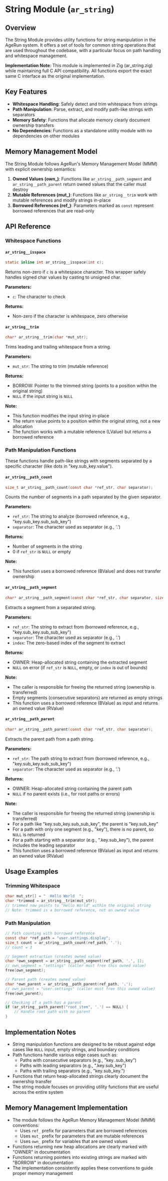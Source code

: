 # String Module (`ar_string`)

## Overview

The String Module provides utility functions for string manipulation in the AgeRun system. It offers a set of tools for common string operations that are used throughout the codebase, with a particular focus on path handling and whitespace management.

**Implementation Note**: This module is implemented in Zig (ar_string.zig) while maintaining full C API compatibility. All functions export the exact same C interface as the original implementation.

## Key Features

- **Whitespace Handling**: Safely detect and trim whitespace from strings
- **Path Manipulation**: Parse, extract, and modify path-like strings with separators
- **Memory Safety**: Functions that allocate memory clearly document ownership transfers
- **No Dependencies**: Functions as a standalone utility module with no dependencies on other modules

## Memory Management Model

The String Module follows AgeRun's Memory Management Model (MMM) with explicit ownership semantics:

1. **Owned Values (own_)**: Functions like `ar_string__path_segment` and `ar_string__path_parent` return owned values that the caller must destroy
2. **Mutable References (mut_)**: Functions like `ar_string__trim` work with mutable references and modify strings in-place
3. **Borrowed References (ref_)**: Parameters marked as `const` represent borrowed references that are read-only

## API Reference

### Whitespace Functions

#### `ar_string__isspace`

```c
static inline int ar_string__isspace(int c);
```

Returns non-zero if `c` is a whitespace character. This wrapper safely handles signed char values by casting to unsigned char.

**Parameters:**
- `c`: The character to check

**Returns:**
- Non-zero if the character is whitespace, zero otherwise

#### `ar_string__trim`

```c
char* ar_string__trim(char *mut_str);
```

Trims leading and trailing whitespace from a string.

**Parameters:**
- `mut_str`: The string to trim (mutable reference)

**Returns:**
- BORROW: Pointer to the trimmed string (points to a position within the original string)
- `NULL` if the input string is `NULL`

**Note:**
- This function modifies the input string in-place
- The return value points to a position within the original string, not a new allocation
- The function works with a mutable reference (LValue) but returns a borrowed reference

### Path Manipulation Functions

These functions handle path-like strings with segments separated by a specific character (like dots in "key.sub_key.value").

#### `ar_string__path_count`

```c
size_t ar_string__path_count(const char *ref_str, char separator);
```

Counts the number of segments in a path separated by the given separator.

**Parameters:**
- `ref_str`: The string to analyze (borrowed reference, e.g., "key.sub_key.sub_sub_key")
- `separator`: The character used as separator (e.g., '.')

**Returns:**
- Number of segments in the string
- 0 if `ref_str` is `NULL` or empty

**Note:**
- This function uses a borrowed reference (BValue) and does not transfer ownership

#### `ar_string__path_segment`

```c
char* ar_string__path_segment(const char *ref_str, char separator, size_t index);
```

Extracts a segment from a separated string.

**Parameters:**
- `ref_str`: The string to extract from (borrowed reference, e.g., "key.sub_key.sub_sub_key")
- `separator`: The character used as separator (e.g., '.')
- `index`: The zero-based index of the segment to extract

**Returns:**
- OWNER: Heap-allocated string containing the extracted segment
- `NULL` on error (if `ref_str` is `NULL`, empty, or `index` is out of bounds)

**Note:**
- The caller is responsible for freeing the returned string (ownership is transferred)
- Empty segments (consecutive separators) are returned as empty strings
- This function uses a borrowed reference (BValue) as input and returns an owned value (RValue)

#### `ar_string__path_parent`

```c
char* ar_string__path_parent(const char *ref_str, char separator);
```

Extracts the parent path from a path string.

**Parameters:**
- `ref_str`: The path string to extract from (borrowed reference, e.g., "key.sub_key.sub_sub_key")
- `separator`: The character used as separator (e.g., '.')

**Returns:**
- OWNER: Heap-allocated string containing the parent path
- `NULL` if no parent exists (i.e., for root paths or errors)

**Note:**
- The caller is responsible for freeing the returned string (ownership is transferred)
- For a path like "key.sub_key.sub_sub_key", the parent is "key.sub_key"
- For a path with only one segment (e.g., "key"), there is no parent, so `NULL` is returned
- For a path starting with a separator (e.g., ".key.sub_key"), the parent includes the leading separator
- This function uses a borrowed reference (BValue) as input and returns an owned value (RValue)

## Usage Examples

### Trimming Whitespace

```c
char mut_str[] = "  Hello World  ";
char *trimmed = ar_string__trim(mut_str);
// trimmed now points to "Hello World" within the original string
// Note: trimmed is a borrowed reference, not an owned value
```

### Path Manipulation

```c
// Path counting with borrowed reference
const char *ref_path = "user.settings.display";
size_t count = ar_string__path_count(ref_path, '.');
// count = 3

// Segment extraction (creates owned value)
char *own_segment = ar_string__path_segment(ref_path, '.', 1);
// own_segment = "settings" (caller must free this owned value)
free(own_segment);

// Parent path (creates owned value)
char *own_parent = ar_string__path_parent(ref_path, '.');
// own_parent = "user.settings" (caller must free this owned value)
free(own_parent);

// Checking if a path has a parent
if (ar_string__path_parent("root_item", '.') == NULL) {
    // Handle root path with no parent
}
```

## Implementation Notes

- String manipulation functions are designed to be robust against edge cases like `NULL` input, empty strings, and boundary conditions
- Path functions handle various edge cases such as:
  - Paths with consecutive separators (e.g., "key..sub_key")
  - Paths with leading separators (e.g., ".key.sub_key")
  - Paths with trailing separators (e.g., "key.sub_key.")
- Functions that return heap-allocated strings clearly document the ownership transfer
- The string module focuses on providing utility functions that are useful across the entire system

## Memory Management Implementation

- The module follows the AgeRun Memory Management Model (MMM) conventions:
  - Uses `ref_` prefix for parameters that are borrowed references
  - Uses `mut_` prefix for parameters that are mutable references
  - Uses `own_` prefix for variables that are owned values
- Functions returning new heap allocations are clearly marked with "OWNER" in documentation
- Functions returning pointers into existing strings are marked with "BORROW" in documentation
- The implementation consistently applies these conventions to guide proper memory management